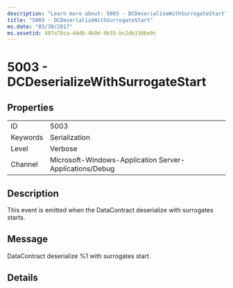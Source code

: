 ```yaml
---
description: "Learn more about: 5003 - DCDeserializeWithSurrogateStart"
title: "5003 - DCDeserializeWithSurrogateStart"
ms.date: "03/30/2017"
ms.assetid: 497a78ca-d4d6-4b9d-9b35-bc2db33d6e9c
---
```

# 5003 - DCDeserializeWithSurrogateStart

## Properties  
  
|||  
|-|-|  
|ID|5003|  
|Keywords|Serialization|  
|Level|Verbose|  
|Channel|Microsoft-Windows-Application Server-Applications/Debug|  
  
## Description  

 This event is emitted when the DataContract deserialize with surrogates starts.  
  
## Message  

 DataContract deserialize %1 with surrogates start.  
  
## Details
